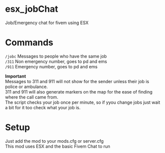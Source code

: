 # esx_jobChat
Job/Emergency chat for fivem using ESX

# Commands
``/jobc`` Messages to people who have the same job  
``/311`` Non emergency number, goes to pd and ems  
``/911`` Emergency number, goes to pd and ems  

**Important**  
Messages to 311 and 911 will not show for the sender unless their job is police or ambulance.  
311 and 911 will also generate markers on the map for the ease of finding where the call came from.  
The script checks your job once per minute, so if yyou change jobs just wait a bit for it too check what your job is.

# Setup
Just add the mod to your mods.cfg or server.cfg  
This mod uses ESX and the basic Fivem Chat to run
